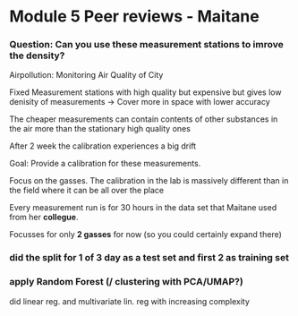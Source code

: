 # Module 5 Peer reviews - Maitane

### Question: Can you use these measurement stations to imrove the density?

Airpollution: Monitoring Air Quality of City

Fixed Measurement stations with high quality but expensive but gives low denisity of measurements
-> Cover more in space with lower accuracy

The cheaper measurements can contain contents of other substances in the air more than the stationary high quality ones


After 2 week the calibration experiences a big drift

Goal: Provide a calibration for these measurements.

Focus on the gasses.
The calibration in the lab is massively different than in the field where it can be all over the place

Every measurement run is for 30 hours in the data set that Maitane used from her **collegue**.

Focusses for only **2 gasses** for now (so you could certainly expand there)

### did the split for 1 of 3 day as a test set and first 2 as training set

### apply Random Forest (/ clustering with PCA/UMAP?)
did linear reg. and multivariate lin. reg with increasing complexity

